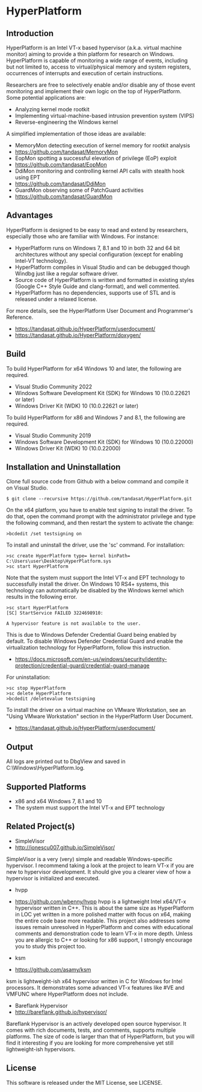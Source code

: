 HyperPlatform
==============

Introduction
-------------
HyperPlatform is an Intel VT-x based hypervisor (a.k.a. virtual machine monitor)
aiming to provide a thin platform for research on Windows. HyperPlatform is
capable of monitoring a wide range of events, including but not limited to,
access to virtual/physical memory and system registers, occurrences of interrupts
and execution of certain instructions.

Researchers are free to selectively enable and/or disable any of those event
monitoring and implement their own logic on the top of HyperPlatform. Some
potential applications are:
- Analyzing kernel mode rootkit
- Implementing virtual-machine-based intrusion prevention system (VIPS)
- Reverse-engineering the Windows kernel

A simplified implementation of those ideas are available:
- MemoryMon detecting execution of kernel memory for rootkit analysis
 - https://github.com/tandasat/MemoryMon
- EopMon spotting a successful elevation of privilege (EoP) exploit
 - https://github.com/tandasat/EopMon
- DdiMon monitoring and controlling kernel API calls with stealth hook using EPT
 - https://github.com/tandasat/DdiMon
- GuardMon observing some of PatchGuard activities
 - https://github.com/tandasat/GuardMon


Advantages
-----------
HyperPlatform is designed to be easy to read and extend by researchers,
especially those who are familiar with Windows. For instance:
- HyperPlatform runs on Windows 7, 8.1 and 10 in both 32 and 64 bit architectures
  without any special configuration (except for enabling Intel-VT technology).
- HyperPlatform compiles in Visual Studio and can be debugged though Windbg
  just like a regular software driver.
- Source code of HyperPlatform is written and formatted in existing styles
  (Google C++ Style Guide and clang-format), and well commented.
- HyperPlatform has no dependencies, supports use of STL and is released under
  a relaxed license.

For more details, see the HyperPlatform User Document and Programmer's Reference.
- https://tandasat.github.io/HyperPlatform/userdocument/
- https://tandasat.github.io/HyperPlatform/doxygen/


Build
------
To build HyperPlatform for x64 Windows 10 and later, the following are required.
- Visual Studio Community 2022
- Windows Software Development Kit (SDK) for Windows 10 (10.0.22621 or later)
- Windows Driver Kit (WDK) 10 (10.0.22621 or later)

To build HyperPlatform for x86 and Windows 7 and 8.1, the following are required.
- Visual Studio Community 2019
- Windows Software Development Kit (SDK) for Windows 10 (10.0.22000)
- Windows Driver Kit (WDK) 10 (10.0.22000)


Installation and Uninstallation
--------------------------------
Clone full source code from Github with a below command and compile it on Visual
Studio.

    $ git clone --recursive https://github.com/tandasat/HyperPlatform.git

On the x64 platform, you have to enable test signing to install the driver.
To do that, open the command prompt with the administrator privilege and type
the following command, and then restart the system to activate the change:

    >bcdedit /set testsigning on

To install and uninstall the driver, use the 'sc' command. For installation:

    >sc create HyperPlatform type= kernel binPath= C:\Users\user\Desktop\HyperPlatform.sys
    >sc start HyperPlatform

Note that the system must support the Intel VT-x and EPT technology to
successfully install the driver. On Windows 10 RS4+ systems, this technology
can automatically be disabled by the Windows kernel which results in the
following error.

    >sc start HyperPlatform
    [SC] StartService FAILED 3224698910:

    A hypervisor feature is not available to the user.

This is due to Windows Defender Credential Guard being enabled by default.
To disable Windows Defender Credential Guard and enable the virtualization
technology for HyperPlatform, follow this instruction.
- https://docs.microsoft.com/en-us/windows/security/identity-protection/credential-guard/credential-guard-manage

For uninstallation:

    >sc stop HyperPlatform
    >sc delete HyperPlatform
    >bcdedit /deletevalue testsigning

To install the driver on a virtual machine on VMware Workstation, see an "Using
VMware Workstation" section in the HyperPlatform User Document.
- https://tandasat.github.io/HyperPlatform/userdocument/


Output
-------
All logs are printed out to DbgView and saved in C:\Windows\HyperPlatform.log.


Supported Platforms
--------------------
- x86 and x64 Windows 7, 8.1 and 10
- The system must support the Intel VT-x and EPT technology


Related Project(s)
--------------------
- SimpleVisor
 - http://ionescu007.github.io/SimpleVisor/

SimpleVisor is a very (very) simple and readable Windows-specific hypervisor. I
recommend taking a look at the project to learn VT-x if you are new to hypervisor
development. It should give you a clearer view of how a hypervisor is initialized
and executed.

- hvpp
 - https://github.com/wbenny/hvpp
hvpp is a lightweight Intel x64/VT-x hypervisor written in C++. This is about the
same size as HyperPlatform in LOC yet written in a more polished matter with focus
on x64, making the entire code base more readable. This project also addresses
some issues remain unresolved in HyperPlatform and comes with educational comments
and demonstration code to learn VT-x in more depth. Unless you are allergic to C++
or looking for x86 support, I strongly encourage you to study this project too.

- ksm
 - https://github.com/asamy/ksm

ksm is lightweight-ish x64 hypervisor written in C for Windows for Intel
processors. It demonstrates some advanced VT-x features like #VE and VMFUNC where
HyperPlatform does not include.

- Bareflank Hypervisor
 - http://bareflank.github.io/hypervisor/

Bareflank Hypervisor is an actively developed open source hypervisor. It comes
with rich documents, tests, and comments, supports multiple platforms. The size
of code is larger than that of HyperPlatform, but you will find it interesting if
you are looking for more comprehensive yet still lightweight-ish hypervisors.


License
--------
This software is released under the MIT License, see LICENSE.
